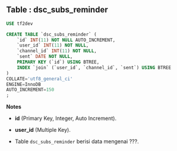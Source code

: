 Table : dsc_subs_reminder
---------------------------

```SQL
USE tf2dev

CREATE TABLE `dsc_subs_reminder` (
	`id` INT(11) NOT NULL AUTO_INCREMENT,
	`user_id` INT(11) NOT NULL,
	`channel_id` INT(11) NOT NULL,
	`sent` DATE NOT NULL,
	PRIMARY KEY (`id`) USING BTREE,
	INDEX `join` (`user_id`, `channel_id`, `sent`) USING BTREE
)
COLLATE='utf8_general_ci'
ENGINE=InnoDB
AUTO_INCREMENT=150
;
```
__Notes__

+ __id__ (Primary Key, Integer, Auto Increment).

+ __user_id__ (Multiple Key).

+ Table `dsc_subs_reminder` berisi data mengenai ???.
  

